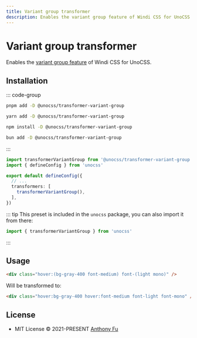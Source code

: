 ```yaml
---
title: Variant group transformer
description: Enables the variant group feature of Windi CSS for UnoCSS (@unocss/transformer-variant-group)
---
```


# Variant group transformer

Enables the [variant group feature](https://windicss.org/features/variant-groups.html) of Windi CSS for UnoCSS.

## Installation

::: code-group

```bash [pnpm]
pnpm add -D @unocss/transformer-variant-group
```

```bash [yarn]
yarn add -D @unocss/transformer-variant-group
```

```bash [npm]
npm install -D @unocss/transformer-variant-group
```

```bash [bun]
bun add -D @unocss/transformer-variant-group
```

:::

```ts [uno.config.ts]
import transformerVariantGroup from '@unocss/transformer-variant-group'
import { defineConfig } from 'unocss'

export default defineConfig({
  // ...
  transformers: [
    transformerVariantGroup(),
  ],
})
```

::: tip
This preset is included in the `unocss` package, you can also import it from there:

```ts
import { transformerVariantGroup } from 'unocss'
```

:::

## Usage

```html
<div class="hover:(bg-gray-400 font-medium) font-(light mono)" />
```

Will be transformed to:

```html
<div class="hover:bg-gray-400 hover:font-medium font-light font-mono" />
```

## License

- MIT License &copy; 2021-PRESENT [Anthony Fu](https://github.com/antfu)
